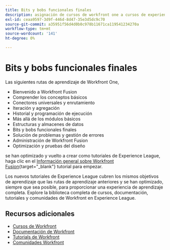 ```yaml
---
title: Bits y bobs funcionales finales
description: asignación de cursos de workfront one a cursos de experience league
exl-id: ceaa9597-3d9f-446d-8d47-35e3d5dc9c70
source-git-commit: a35951f56d4d0b0c978b11671ca119541234270a
workflow-type: tm+mt
source-wordcount: '141'
ht-degree: 0%

---
```


# Bits y bobs funcionales finales

Las siguientes rutas de aprendizaje de Workfront One,

* Bienvenido a Workfront Fusion
* Comprender los conceptos básicos
* Conectores universales y enrutamiento
* Iteración y agregación
* Historial y programación de ejecución
* Más allá de los módulos básicos
* Estructuras y almacenes de datos
* Bits y bobs funcionales finales
* Solución de problemas y gestión de errores
* Administración de Workfront Fusion
* Optimización y pruebas del diseño

se han optimizado y vuelto a crear como tutoriales de Experience League, haga clic en el [Información general sobre Workfront Fusion](https://experienceleague.adobe.com/docs/workfront-learn/tutorials-workfront/fusion/welcome-to-workfront-fusion/workfront-fusion-overview.html?lang=en){target="_blank"} tutorial para empezar.

Los nuevos tutoriales de Experience League cubren los mismos objetivos de aprendizaje que las rutas de aprendizaje anteriores y se han optimizado, siempre que sea posible, para proporcionar una experiencia de aprendizaje completa.  Explore la biblioteca completa de cursos, documentación, tutoriales y comunidades de Workfront en Experience League.

## Recursos adicionales

* [Cursos de Workfront](https://experienceleague.adobe.com/?lang=en&amp;Solution=Workfront#courses)
* [Documentación de Workfront](https://experienceleague.adobe.com/docs/workfront.html)
* [Tutorials de Workfront](https://experienceleague.adobe.com/docs/workfront-learn/tutorials-workfront/home.html)
* [Comunidades Workfront](https://experienceleaguecommunities.adobe.com/t5/workfront/ct-p/workfront)
